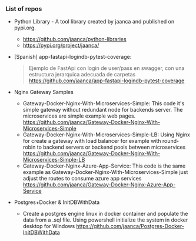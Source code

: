 ### List of repos

* Python Library - A tool library created by jaanca and published on pypi.org.
  * https://github.com/jaanca/python-libraries
  * https://pypi.org/project/jaanca/

* [Spanish] app-fastapi-logindb-pytest-coverage:
  > Ejemplo de FastApi con login de user/pass en swagger, con una estructura jerarquica adecuada de carpetas
  > https://github.com/jaanca/app-fastapi-logindb-pytest-coverage
  
* Nginx Gateway Samples
  * Gateway-Docker-Nginx-With-Microservices-Simple: This code it's simple gateway without redundant node for backends server. 
    The microservices are simple example web pages.
    https://github.com/jaanca/Gateway-Docker-Nginx-With-Microservices-Simple
  * Gateway-Docker-Nginx-With-Microservices-Simple-LB: Using Nginx for create a gateway with load balancer for example with round-robin 
    to backend servers or backend pools between microservices
    https://github.com/jaanca/Gateway-Docker-Nginx-With-Microservices-Simple-LB
  * Gateway-Docker-Nginx-Azure-App-Service: This code is the same example as Gateway-Docker-Nginx-With-Microservices-Simple 
    just adjust the routes to consume azure app services    
    https://github.com/jaanca/Gateway-Docker-Nginx-Azure-App-Service

* Postgres+Docker & InitDBWithData
  * Create a postgres engine linux in docker container and populate the data from a .sql file.
    Using powershell initialize the system in docker desktop for Windows
    https://github.com/jaanca/Postgres-Docker-InitDBWithData

<!--
**jaanca/jaanca** is a ✨ _special_ ✨ repository because its `README.md` (this file) appears on your GitHub profile.

Here are some ideas to get you started:
### Hi there 👋

- 🔭 I’m currently working on ...
- 🌱 I’m currently learning ...
- 👯 I’m looking to collaborate on ...
- 🤔 I’m looking for help with ...
- 💬 Ask me about ...
- 📫 How to reach me: ...
- 😄 Pronouns: ...
- ⚡ Fun fact: ...
-->
